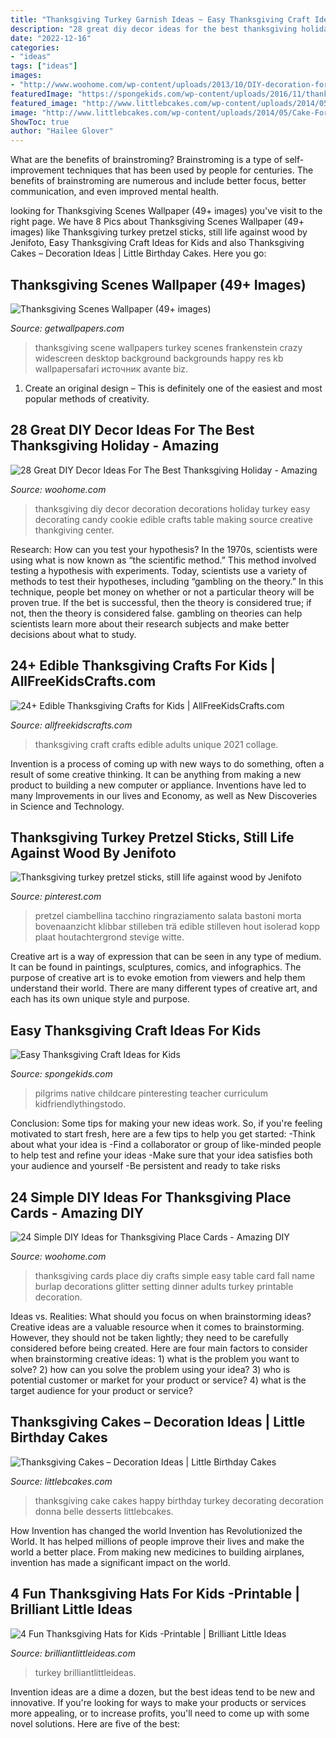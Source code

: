 ```yaml
---
title: "Thanksgiving Turkey Garnish Ideas ~ Easy Thanksgiving Craft Ideas For Kids"
description: "28 great diy decor ideas for the best thanksgiving holiday"
date: "2022-12-16"
categories:
- "ideas"
tags: ["ideas"]
images:
- "http://www.woohome.com/wp-content/uploads/2013/10/DIY-decoration-for-Thanksgiving-8.jpg"
featuredImage: "https://spongekids.com/wp-content/uploads/2016/11/thanksgiving-crafts/10-thanksgiving-craft-ideas-for-kids.jpg"
featured_image: "http://www.littlebcakes.com/wp-content/uploads/2014/05/Cake-For-Thanksgiving-768x1024.jpg"
image: "http://www.littlebcakes.com/wp-content/uploads/2014/05/Cake-For-Thanksgiving-768x1024.jpg"
ShowToc: true
author: "Hailee Glover"
---
```



What are the benefits of brainstroming?
Brainstroming is a type of self-improvement techniques that has been used by people for centuries. The benefits of brainstroming are numerous and include better focus, better communication, and even improved mental health.

	

		
looking for Thanksgiving Scenes Wallpaper (49+ images) you've visit to the right page. We have 8 Pics about Thanksgiving Scenes Wallpaper (49+ images) like Thanksgiving turkey pretzel sticks, still life against wood by Jenifoto, Easy Thanksgiving Craft Ideas for Kids and also Thanksgiving Cakes – Decoration Ideas | Little Birthday Cakes. Here you go:
		
    
## Thanksgiving Scenes Wallpaper (49+ Images)

<img loading=lazy src="http://getwallpapers.com/wallpaper/full/a/2/c/441596.jpg" onerror="this.onerror=null;this.src='https://tse4.mm.bing.net/th?id=OIP.USltGTd336qsA6rXudvqlQHaEo&amp;pid=15.1';" alt="Thanksgiving Scenes Wallpaper (49+ images)">

_Source: getwallpapers.com_

>thanksgiving scene wallpapers turkey scenes frankenstein crazy widescreen desktop background backgrounds happy res kb wallpapersafari источник avante biz. 

	

1. Create an original design – This is definitely one of the easiest and most popular methods of creativity.

    
## 28 Great DIY Decor Ideas For The Best Thanksgiving Holiday - Amazing

<img loading=lazy src="http://www.woohome.com/wp-content/uploads/2013/10/DIY-decoration-for-Thanksgiving-8.jpg" onerror="this.onerror=null;this.src='https://tse1.mm.bing.net/th?id=OIP.B6CcKJ04_LGgRyDybnMAcQHaFS&amp;pid=15.1';" alt="28 Great DIY Decor Ideas For The Best Thanksgiving Holiday - Amazing">

_Source: woohome.com_

>thanksgiving diy decor decoration decorations holiday turkey easy decorating candy cookie edible crafts table making source creative thankgiving center. 

	

Research: How can you test your hypothesis?
In the 1970s, scientists were using what is now known as “the scientific method.” This method involved testing a hypothesis with experiments. Today, scientists use a variety of methods to test their hypotheses, including “gambling on the theory.” In this technique, people bet money on whether or not a particular theory will be proven true. If the bet is successful, then the theory is considered true; if not, then the theory is considered false. gambling on theories can help scientists learn more about their research subjects and make better decisions about what to study.

    
## 24+ Edible Thanksgiving Crafts For Kids | AllFreeKidsCrafts.com

<img loading=lazy src="http://irepo.primecp.com/2015/11/244422/AFKC---Edible-Thanksgiving-Crafts-for-Kids-collage_ExtraLarge800_ID-1283538.jpg?v=1283538" onerror="this.onerror=null;this.src='https://tse1.mm.bing.net/th?id=OIP.Gesz6so8zpZuMHh30KWSEAHaLG&amp;pid=15.1';" alt="24+ Edible Thanksgiving Crafts for Kids | AllFreeKidsCrafts.com">

_Source: allfreekidscrafts.com_

>thanksgiving craft crafts edible adults unique 2021 collage. 

	

Invention is a process of coming up with new ways to do something, often a result of some creative thinking. It can be anything from making a new product to building a new computer or appliance. Inventions have led to many Improvements in our lives and Economy, as well as New Discoveries in Science and Technology.

    
## Thanksgiving Turkey Pretzel Sticks, Still Life Against Wood By Jenifoto

<img loading=lazy src="https://i.pinimg.com/originals/9c/e1/52/9ce152f68db211577b9bc388283662f6.jpg" onerror="this.onerror=null;this.src='https://tse1.mm.bing.net/th?id=OIP.F0ClT3xgZx3c-Aa2caTobAHaLH&amp;pid=15.1';" alt="Thanksgiving turkey pretzel sticks, still life against wood by Jenifoto">

_Source: pinterest.com_

>pretzel ciambellina tacchino ringraziamento salata bastoni morta bovenaanzicht klibbar stilleben trä edible stilleven hout isolerad kopp plaat houtachtergrond stevige witte. 

	

Creative art is a way of expression that can be seen in any type of medium. It can be found in paintings, sculptures, comics, and infographics. The purpose of creative art is to evoke emotion from viewers and help them understand their world. There are many different types of creative art, and each has its own unique style and purpose.

    
## Easy Thanksgiving Craft Ideas For Kids

<img loading=lazy src="https://spongekids.com/wp-content/uploads/2016/11/thanksgiving-crafts/10-thanksgiving-craft-ideas-for-kids.jpg" onerror="this.onerror=null;this.src='https://tse1.mm.bing.net/th?id=OIP.mPvD3orBz97xlG6_PNA3dQHaJ4&amp;pid=15.1';" alt="Easy Thanksgiving Craft Ideas for Kids">

_Source: spongekids.com_

>pilgrims native childcare pinteresting teacher curriculum kidfriendlythingstodo. 

	

Conclusion: Some tips for making your new ideas work.
So, if you're feeling motivated to start fresh, here are a few tips to help you get started: 
-Think about what your idea is 
-Find a collaborator or group of like-minded people to help test and refine your ideas 
-Make sure that your idea satisfies both your audience and yourself 
-Be persistent and ready to take risks

    
## 24 Simple DIY Ideas For Thanksgiving Place Cards - Amazing DIY

<img loading=lazy src="http://www.woohome.com/wp-content/uploads/2013/11/DIY-Thanksgiving-Place-Cards-13-2.jpg" onerror="this.onerror=null;this.src='https://tse3.mm.bing.net/th?id=OIP.5d7uEQDX_4VQOaNgG_YOkgHaLH&amp;pid=15.1';" alt="24 Simple DIY Ideas for Thanksgiving Place Cards - Amazing DIY">

_Source: woohome.com_

>thanksgiving cards place diy crafts simple easy table card fall name burlap decorations glitter setting dinner adults turkey printable decoration. 

	

Ideas vs. Realities: What should you focus on when brainstorming ideas?
Creative ideas are a valuable resource when it comes to brainstorming. However, they should not be taken lightly; they need to be carefully considered before being created. Here are four main factors to consider when brainstorming creative ideas: 1) what is the problem you want to solve? 2) how can you solve the problem using your idea? 3) who is potential customer or market for your product or service? 4) what is the target audience for your product or service?

    
## Thanksgiving Cakes – Decoration Ideas | Little Birthday Cakes

<img loading=lazy src="http://www.littlebcakes.com/wp-content/uploads/2014/05/Cake-For-Thanksgiving-768x1024.jpg" onerror="this.onerror=null;this.src='https://tse2.mm.bing.net/th?id=OIP.cv69_GGXdp46o7FXmt4JIgHaJ4&amp;pid=15.1';" alt="Thanksgiving Cakes – Decoration Ideas | Little Birthday Cakes">

_Source: littlebcakes.com_

>thanksgiving cake cakes happy birthday turkey decorating decoration donna belle desserts littlebcakes. 

	

How Invention has changed the world
Invention has Revolutionized the World. It has helped millions of people improve their lives and make the world a better place. From making new medicines to building airplanes, invention has made a significant impact on the world.

    
## 4 Fun Thanksgiving Hats For Kids -Printable | Brilliant Little Ideas

<img loading=lazy src="https://brilliantlittleideas.com/wp-content/uploads/2017/11/thanksgiving-hats-1-683x1024.jpg" onerror="this.onerror=null;this.src='https://tse1.mm.bing.net/th?id=OIP.qr191QyE0s_mzFamq_oHnQHaLG&amp;pid=15.1';" alt="4 Fun Thanksgiving Hats for Kids -Printable | Brilliant Little Ideas">

_Source: brilliantlittleideas.com_

>turkey brilliantlittleideas. 

	

Invention ideas are a dime a dozen, but the best ideas tend to be new and innovative. If you're looking for ways to make your products or services more appealing, or to increase profits, you'll need to come up with some novel solutions. Here are five of the best: 

